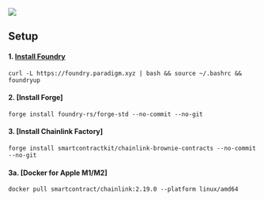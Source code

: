 [![](https://raw.githubusercontent.com/antitokens/tachyon-oracle/main/.github/badge.svg?v=12345)](https://github.com/antitokens/tachyon-oracle/actions/workflows/test.yml)

## Setup

#### 1. [Install Foundry](https://getfoundry.sh/)
`curl -L https://foundry.paradigm.xyz | bash && source ~/.bashrc && foundryup`

#### 2. [Install Forge]
`forge install foundry-rs/forge-std --no-commit --no-git`

#### 3. [Install Chainlink Factory]
`forge install smartcontractkit/chainlink-brownie-contracts --no-commit --no-git`

#### 3a. [Docker for Apple M1/M2]
`docker pull smartcontract/chainlink:2.19.0 --platform linux/amd64`
